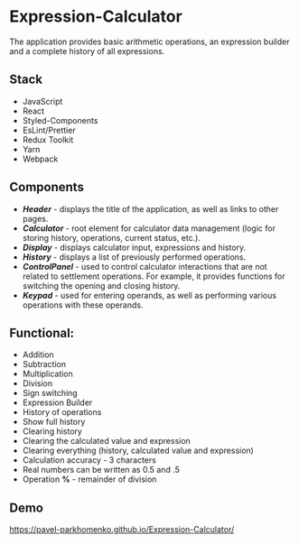 # Expression-Calculator
The application provides basic arithmetic operations, an expression builder and a complete history of all expressions.

## Stack
- JavaScript
- React
- Styled-Components
- EsLint/Prettier
- Redux Toolkit
- Yarn
- Webpack

## Components
- ***Header*** - displays the title of the application, as well as links to other pages.
- ***Calculator*** - root element for calculator data management (logic for storing history, operations, current status, etc.).
- ***Display*** - displays calculator input, expressions and history.
- ***History*** - displays a list of previously performed operations.
- ***ControlPanel*** - used to control calculator interactions that are not related to settlement operations. For example, it provides functions for switching the opening and closing history.
- ***Keypad*** - used for entering operands, as well as performing various operations with these operands.

## Functional:
- Addition
- Subtraction
- Multiplication
- Division
- Sign switching
- Expression Builder
- History of operations
- Show full history
- Clearing history
- Clearing the calculated value and expression
- Clearing everything (history, calculated value and expression)
- Calculation accuracy - 3 characters
- Real numbers can be written as 0.5 and .5
- Operation **%** - remainder of division

## Demo
https://pavel-parkhomenko.github.io/Expression-Calculator/
